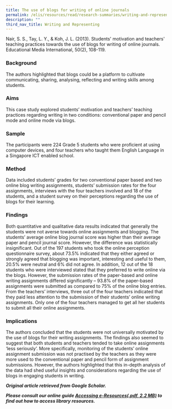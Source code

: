 ```yaml
---
title: The use of blogs for writing of online journals
permalink: /elis/resources/read/research-summaries/writing-and-representing/blogs-for-writing-online-journals/
description: ""
third_nav_title: Writing and Representing
---
```

Nair, S. S., Tay, L. Y., & Koh, J. L. (2013). Students' motivation and teachers' teaching practices towards the use of blogs for writing of online journals. Educational Media International, 50(2), 108-119.

### Background

The authors highlighted that blogs could be a platform to cultivate communicating, sharing, analysing, reflecting and writing skills among students.

### Aims

This case study explored students’ motivation and teachers’ teaching practices regarding writing in two conditions: conventional paper and pencil mode and online mode via blogs.

### Sample

The participants were 224 Grade 5 students who were proficient at using computer devices, and four teachers who taught them English Language in a Singapore ICT enabled school.

### Method

Data included students’ grades for two conventional paper based and two online blog writing assignments, students’ submission rates for the four assignments, interviews with the four teachers involved and 18 of the students, and a student survey on their perceptions regarding the use of blogs for their learning.

### Findings

Both quantitative and qualitative data results indicated that generally the students were not averse towards online assignments and blogging. The students’ average online blog journal score was higher than their average paper and pencil journal score. However, the difference was statistically insignificant. Out of the 197 students who took the online perception questionnaire survey, about 73.5% indicated that they either agreed or strongly agreed that blogging was important, interesting and useful to them, 20.5% were neutral and 6% did not agree. In addition, 12 out of the 18 students who were interviewed stated that they preferred to write online via the blogs. However, the submission rates of the paper-based and online writing assignments differed significantly – 93.8% of the paper-based assignments were submitted as compared to 75% of the online blog entries. From the teachers’ interviews, three out of the four teachers indicated that they paid less attention to the submission of their students’ online writing assignments. Only one of the four teachers managed to get all her students to submit all their online assignments.

### Implications

The authors concluded that the students were not universally motivated by the use of blogs for their writing assignments. The findings also seemed to suggest that both students and teachers tended to take online assignments ‘less seriously’. More specifically, monitoring of the students’ online assignment submission was not practised by the teachers as they were more used to the conventional paper and pencil form of assignment submissions. However, the authors highlighted that this in-depth analysis of the data had shed useful insights and considerations regarding the use of blogs in engaging students in writing.


_**Original article retrieved from Google Scholar.**_  

**_Please consult our online guide [Accessing e-Resources(.pdf, 2.2 MB)](https://academyofsingaporeteachers-moe-edu-sg-admin.cwp.sg/elis/resources/read/research-summaries/writing-and-representing/18e45074-6b1b-4ac7-811f-1a8da16c4f81 "Accessing e-Resources") to find out how to access library resources._**